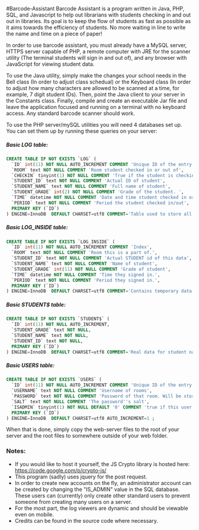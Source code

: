 #Barcode-Assistant
Barcode Assistant is a program written in Java, PHP, SQL, and Javascript to help out librarians with students checking in and out out in libraries. Its goal is to keep the flow of students as fast as possible as it aims towards the efficiency of students. No more waiting in line to write the name and time on a piece of paper!

In order to use barcode assistant, you must already have a MySQL server, HTTPS server capable of PHP, a remote computer with JRE for the scanner utility (The terminal students will sign in and out of), and any browser with JavaScript for viewing student data. 

To use the Java utility, simply make the changes your school needs in the Bell class (In order to adjust class schedual) or the Keyboard class (In order to adjust how many characters are allowed to be scanned at a time, for example, 7 digit student IDs). Then, point the Java client to your server in the Constants class. Finally, compile and create an executable Jar file and leave the application focused and running on a terminal with no keyboard access. Any standard barcode scanner should work.

To use the PHP server/mySQL utilities you will need 4 databases set up. You can set them up by running these queries on your server:

##### Basic LOG table:
```SQL
CREATE TABLE IF NOT EXISTS `LOG` (
  `ID` int(11) NOT NULL AUTO_INCREMENT COMMENT 'Unique ID of the entry in the database',
  `ROOM` text NOT NULL COMMENT 'Room student checked in or out of',
  `CHECKIN` tinyint(1) NOT NULL COMMENT 'True if the student is checking in',
  `STUDENT_ID` text NOT NULL COMMENT 'Actual ID of student',
  `STUDENT_NAME` text NOT NULL COMMENT 'Full name of student',
  `STUDENT_GRADE` int(2) NOT NULL COMMENT 'Grade of the student. ',
  `TIME` datetime NOT NULL COMMENT 'Date and time student checked in or out',
  `PERIOD` text NOT NULL COMMENT 'Period the student checked in/out',
  PRIMARY KEY (`ID`)
) ENGINE=InnoDB  DEFAULT CHARSET=utf8 COMMENT='Table used to store all logins and logouts of all rooms.' AUTO_INCREMENT=1 ;
```

##### Basic LOG_INSIDE table:
```SQL
CREATE TABLE IF NOT EXISTS `LOG_INSIDE` (
  `ID` int(11) NOT NULL AUTO_INCREMENT COMMENT 'Index',
  `ROOM` text NOT NULL COMMENT 'Room this is a part of.',
  `STUDENT_ID` text NOT NULL COMMENT 'Actual STUDENT id of this data',
  `STUDENT_NAME` text NOT NULL COMMENT 'Name of student',
  `STUDENT_GRADE` int(11) NOT NULL COMMENT 'Grade of student',
  `TIME` datetime NOT NULL COMMENT 'Time they signed in.',
  `PERIOD` text NOT NULL COMMENT 'Period they signed in.',
  PRIMARY KEY (`ID`)
) ENGINE=InnoDB  DEFAULT CHARSET=utf8 COMMENT='Contains temporary data of the students that are inside the room.' AUTO_INCREMENT=1 ;
```

##### Basic STUDENT$ table:
```SQL
CREATE TABLE IF NOT EXISTS `STUDENT$` (
  `ID` int(11) NOT NULL AUTO_INCREMENT,
  `STUDENT_GRADE` text NOT NULL,
  `STUDENT_NAME` text NOT NULL,
  `STUDENT_ID` text NOT NULL,
  PRIMARY KEY (`ID`)
) ENGINE=InnoDB  DEFAULT CHARSET=utf8 COMMENT='Real data for student names etc.' AUTO_INCREMENT=1 ;
```

##### Basic USERS table:
```SQL
CREATE TABLE IF NOT EXISTS `USERS` (
  `ID` int(11) NOT NULL AUTO_INCREMENT COMMENT 'Unique ID of the entry in the database',
  `USERNAME` text NOT NULL COMMENT 'Username of rooms',
  `PASSWORD` text NOT NULL COMMENT 'Password of that room. Will be stored as a hash on production.',
  `SALT` text NOT NULL COMMENT 'The password''s salt',
  `ISADMIN` tinyint(1) NOT NULL DEFAULT '0' COMMENT 'true if this user is an admin,',
  PRIMARY KEY (`ID`)
) ENGINE=InnoDB  DEFAULT CHARSET=utf8 AUTO_INCREMENT=1 ;
```

When that is done, simply copy the web-server files to the root of your server and the root files to somewhere outside of your web folder.

### Notes: 
* If you would like to host it yourself, the JS Crypto library is hosted here: https://code.google.com/p/crypto-js/
* This program (sadly) uses jquery for the post request. 
* In order to create new accounts on the fly, an administrator account can be created by changing the "IS_ADMIN" value in the SQL database. These users can (currently) only create other standard users to prevent someone from creating many users on a server.
* For the most part, the log viewers are dynamic and should be viewable even on mobile.
* Credits can be found in the source code where necessary. 
